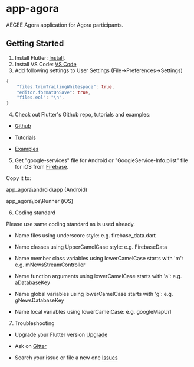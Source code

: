 # app-agora

AEGEE Agora application for Agora participants.

## Getting Started

1. Install Flutter:
[Install](https://flutter.io/get-started/install/).
2. Install VS Code:
[VS Code](https://flutter.io/get-started/editor/#vscode)
3. Add following settings to User Settings (File->Preferences->Settings)
```dart
{
    "files.trimTrailingWhitespace": true,
    "editor.formatOnSave": true,
    "files.eol": "\n",
}
```
4. Check out Flutter's Github repo, tutorials and examples:

* [Github](https://github.com/flutter/flutter)

* [Tutorials](https://flutter.io/tutorials/layout/)

* [Examples](https://github.com/flutter/flutter/tree/master/examples)

5. Get "google-services" file for Android or "GoogleService-Info.plist" file for iOS from [Firebase](https://console.firebase.google.com/u/0/project/app-agora/settings/general/android:com.aegee.appagora).

Copy it to:

app_agora\android\app (Android)

app_agora\ios\Runner (iOS)

6. Coding standard

Please use same coding standard as is used already.

* Name files using underscore style: e.g. firebase_data.dart

* Name classes using UpperCamelCase style: e.g. FirebaseData

* Name member class variables using lowerCamelCase starts with 'm': e.g. mNewsStreamController

* Name function arguments using lowerCamelCase starts with 'a': e.g. aDatabaseKey

* Name global variables using lowerCamelCase starts with 'g': e.g. gNewsDatabaseKey

* Name local variables using lowerCamelCase: e.g. googleMapUrl

7. Troubleshooting

* Upgrade your Flutter version [Upgrade](https://flutter.io/upgrading/)

* Ask on [Gitter](https://gitter.im/flutter/flutter)

* Search your issue or file a new one [Issues](https://github.com/flutter/flutter/issues)
